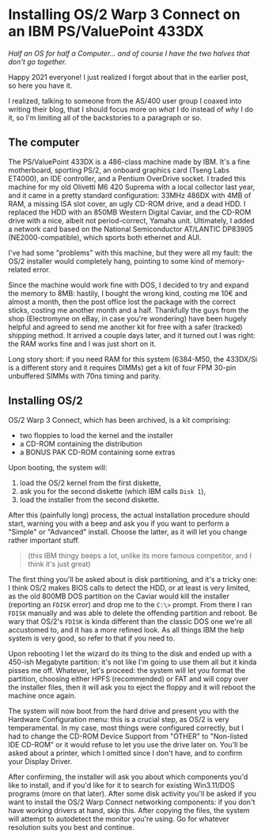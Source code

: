 # Installing OS/2 Warp 3 Connect on an IBM PS/ValuePoint 433DX

*Half an OS for half a Computer... and of course I have the two halves that don't go together.*

Happy 2021 everyone! I just realized I forgot about that in the earlier post, so here you have it.

I realized, talking to someone from the AS/400 user group I coaxed into writing their blog, that I should focus more on *what* I do instead of *why* I do it, so I'm limiting all of the backstories to a paragraph or so.

## The computer

The PS/ValuePoint 433DX is a 486-class machine made by IBM. It's a fine motherboard, sporting PS/2, an onboard graphics card (Tseng Labs ET4000), an IDE controller, and a Pentium OverDrive socket. I traded this machine for my old Olivetti M6 420 Suprema with a local collector last year, and it came in a pretty standard configuration: 33MHz 486DX with 4MB of RAM, a missing ISA slot cover, an ugly CD-ROM drive, and a dead HDD. I replaced the HDD with an 850MB Western Digital Caviar, and the CD-ROM drive with a nice, albeit not period-correct, Yamaha unit. Ultimately, I added a network card based on the National Semiconductor AT/LANTIC DP83905 (NE2000-compatible), which sports both ethernet and AUI.

I've had some "problems" with this machine, but they were all my fault: the OS/2 installer would completely hang, pointing to some kind of memory-related error.

Since the machine would work fine with DOS, I decided to try and expand the memory to 8MB: hastily, I bought the wrong kind, costing me 10€ and almost a month, then the post office lost the package with the correct sticks, costing me another month and a half.
Thankfully the guys from the shop (Electromyne on eBay, in case you're wondering) have been hugely helpful and agreed to send me another kit for free with a safer (tracked) shipping method. It arrived a couple days later, and it turned out I was right: the RAM works fine and I was just short on it.

Long story short: if you need RAM for this system (6384-M50, the 433DX/Si is a different story and it requires DIMMs) get a kit of four FPM 30-pin unbuffered SIMMs with 70ns timing and parity.

## Installing OS/2

OS/2 Warp 3 Connect, which has been archived, is a kit comprising:
- two floppies to load the kernel and the installer
- a CD-ROM containing the distribution
- a BONUS PAK CD-ROM containing some extras

Upon booting, the system will:

1. load the OS/2 kernel from the first diskette,
2. ask you for the second diskette (which IBM calls `Disk 1`),
3. load the installer from the second diskette.

After this (painfully long) process, the actual installation procedure should start, warning you with a beep and ask you if you want to perform a "Simple" or "Advanced" install. Choose the latter, as it will let you change rather important stuff.

> (this IBM thingy beeps a lot, unlike its more famous competitor, and I think it's just great)

The first thing you'll be asked about is disk partitioning, and it's a tricky one: I think OS/2 makes BIOS calls to detect the HDD, or at least is very limited, as the old 800MB DOS partition on the Caviar would kill the installer (reporting an `FDISK` error) and drop me to the `C:\>` prompt. From there I ran `FDISK` manually and was able to delete the offending partition and reboot. Be wary that OS/2's `FDISK` is kinda different than the classic DOS one we're all accustomed to, and it has a more refined look. As all things IBM the help system is very good, so refer to that if you need to.

Upon rebooting I let the wizard do its thing to the disk and ended up with a 450-ish Megabyte partition: it's not like I'm going to use them all but it kinda pisses me off. Whatever, let's proceed: the system will let you format the partition, choosing either HPFS (recommended) or FAT and will copy over the installer files, then it will ask you to eject the floppy and it will reboot the machine once again.

The system will now boot from the hard drive and present you with the Hardware Configuration menu: this is a crucial step, as OS/2 is very temperamental. In my case, most things were configured correctly, but I had to change the CD-ROM Device Support from "OTHER" to "Non-listed IDE CD-ROM" or it would refuse to let you use the drive later on. You'll be asked about a printer, which I omitted since I don't have, and to confirm your Display Driver.

After confirming, the installer will ask you about which components you'd like to install, and if you'd like for it to search for existing Win3.11/DOS programs (more on that later). After some disk activity you'll be asked if you want to install the OS/2 Warp Connect networking components: if you don't have working drivers at hand, skip this. After copying the files, the system will attempt to autodetect the monitor you're using. Go for whatever resolution suits you best and continue.
<!--stackedit_data:
eyJoaXN0b3J5IjpbMTk5OTI1Mzc3MF19
-->